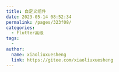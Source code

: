 ```yaml
---
title: 自定义组件
date: 2023-05-14 08:52:34
permalink: /pages/323f08/
categories:
  - Flutter高级
tags:
  - 
author: 
  name: xiaoliuxuesheng
  link: https://gitee.com/xiaoliuxuesheng
---
```

